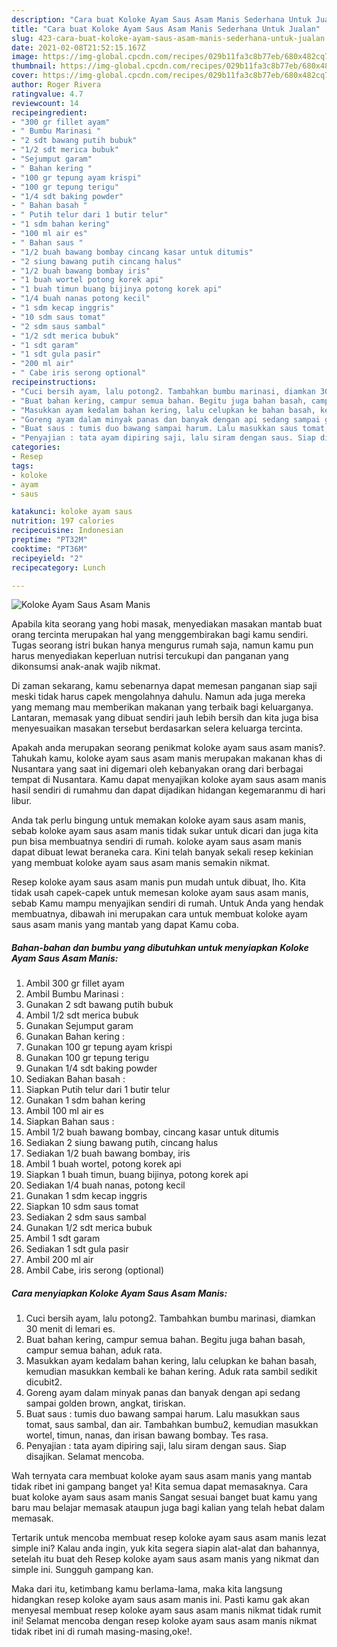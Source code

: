 ```yaml
---
description: "Cara buat Koloke Ayam Saus Asam Manis Sederhana Untuk Jualan"
title: "Cara buat Koloke Ayam Saus Asam Manis Sederhana Untuk Jualan"
slug: 423-cara-buat-koloke-ayam-saus-asam-manis-sederhana-untuk-jualan
date: 2021-02-08T21:52:15.167Z
image: https://img-global.cpcdn.com/recipes/029b11fa3c8b77eb/680x482cq70/koloke-ayam-saus-asam-manis-foto-resep-utama.jpg
thumbnail: https://img-global.cpcdn.com/recipes/029b11fa3c8b77eb/680x482cq70/koloke-ayam-saus-asam-manis-foto-resep-utama.jpg
cover: https://img-global.cpcdn.com/recipes/029b11fa3c8b77eb/680x482cq70/koloke-ayam-saus-asam-manis-foto-resep-utama.jpg
author: Roger Rivera
ratingvalue: 4.7
reviewcount: 14
recipeingredient:
- "300 gr fillet ayam"
- " Bumbu Marinasi "
- "2 sdt bawang putih bubuk"
- "1/2 sdt merica bubuk"
- "Sejumput garam"
- " Bahan kering "
- "100 gr tepung ayam krispi"
- "100 gr tepung terigu"
- "1/4 sdt baking powder"
- " Bahan basah "
- " Putih telur dari 1 butir telur"
- "1 sdm bahan kering"
- "100 ml air es"
- " Bahan saus "
- "1/2 buah bawang bombay cincang kasar untuk ditumis"
- "2 siung bawang putih cincang halus"
- "1/2 buah bawang bombay iris"
- "1 buah wortel potong korek api"
- "1 buah timun buang bijinya potong korek api"
- "1/4 buah nanas potong kecil"
- "1 sdm kecap inggris"
- "10 sdm saus tomat"
- "2 sdm saus sambal"
- "1/2 sdt merica bubuk"
- "1 sdt garam"
- "1 sdt gula pasir"
- "200 ml air"
- " Cabe iris serong optional"
recipeinstructions:
- "Cuci bersih ayam, lalu potong2. Tambahkan bumbu marinasi, diamkan 30 menit di lemari es."
- "Buat bahan kering, campur semua bahan. Begitu juga bahan basah, campur semua bahan, aduk rata."
- "Masukkan ayam kedalam bahan kering, lalu celupkan ke bahan basah, kemudian masukkan kembali ke bahan kering. Aduk rata sambil sedikit dicubit2."
- "Goreng ayam dalam minyak panas dan banyak dengan api sedang sampai golden brown, angkat, tiriskan."
- "Buat saus : tumis duo bawang sampai harum. Lalu masukkan saus tomat, saus sambal, dan air. Tambahkan bumbu2, kemudian masukkan wortel, timun, nanas, dan irisan bawang bombay. Tes rasa."
- "Penyajian : tata ayam dipiring saji, lalu siram dengan saus. Siap disajikan. Selamat mencoba."
categories:
- Resep
tags:
- koloke
- ayam
- saus

katakunci: koloke ayam saus 
nutrition: 197 calories
recipecuisine: Indonesian
preptime: "PT32M"
cooktime: "PT36M"
recipeyield: "2"
recipecategory: Lunch

---
```



![Koloke Ayam Saus Asam Manis](https://img-global.cpcdn.com/recipes/029b11fa3c8b77eb/680x482cq70/koloke-ayam-saus-asam-manis-foto-resep-utama.jpg)

Apabila kita seorang yang hobi masak, menyediakan masakan mantab buat orang tercinta merupakan hal yang menggembirakan bagi kamu sendiri. Tugas seorang istri bukan hanya mengurus rumah saja, namun kamu pun harus menyediakan keperluan nutrisi tercukupi dan panganan yang dikonsumsi anak-anak wajib nikmat.

Di zaman  sekarang, kamu sebenarnya dapat memesan panganan siap saji meski tidak harus capek mengolahnya dahulu. Namun ada juga mereka yang memang mau memberikan makanan yang terbaik bagi keluarganya. Lantaran, memasak yang dibuat sendiri jauh lebih bersih dan kita juga bisa menyesuaikan masakan tersebut berdasarkan selera keluarga tercinta. 



Apakah anda merupakan seorang penikmat koloke ayam saus asam manis?. Tahukah kamu, koloke ayam saus asam manis merupakan makanan khas di Nusantara yang saat ini digemari oleh kebanyakan orang dari berbagai tempat di Nusantara. Kamu dapat menyajikan koloke ayam saus asam manis hasil sendiri di rumahmu dan dapat dijadikan hidangan kegemaranmu di hari libur.

Anda tak perlu bingung untuk memakan koloke ayam saus asam manis, sebab koloke ayam saus asam manis tidak sukar untuk dicari dan juga kita pun bisa membuatnya sendiri di rumah. koloke ayam saus asam manis dapat dibuat lewat beraneka cara. Kini telah banyak sekali resep kekinian yang membuat koloke ayam saus asam manis semakin nikmat.

Resep koloke ayam saus asam manis pun mudah untuk dibuat, lho. Kita tidak usah capek-capek untuk memesan koloke ayam saus asam manis, sebab Kamu mampu menyajikan sendiri di rumah. Untuk Anda yang hendak membuatnya, dibawah ini merupakan cara untuk membuat koloke ayam saus asam manis yang mantab yang dapat Kamu coba.

<!--inarticleads1-->

##### Bahan-bahan dan bumbu yang dibutuhkan untuk menyiapkan Koloke Ayam Saus Asam Manis:

1. Ambil 300 gr fillet ayam
1. Ambil  Bumbu Marinasi :
1. Gunakan 2 sdt bawang putih bubuk
1. Ambil 1/2 sdt merica bubuk
1. Gunakan Sejumput garam
1. Gunakan  Bahan kering :
1. Gunakan 100 gr tepung ayam krispi
1. Gunakan 100 gr tepung terigu
1. Gunakan 1/4 sdt baking powder
1. Sediakan  Bahan basah :
1. Siapkan  Putih telur dari 1 butir telur
1. Gunakan 1 sdm bahan kering
1. Ambil 100 ml air es
1. Siapkan  Bahan saus :
1. Ambil 1/2 buah bawang bombay, cincang kasar untuk ditumis
1. Sediakan 2 siung bawang putih, cincang halus
1. Sediakan 1/2 buah bawang bombay, iris
1. Ambil 1 buah wortel, potong korek api
1. Siapkan 1 buah timun, buang bijinya, potong korek api
1. Sediakan 1/4 buah nanas, potong kecil
1. Gunakan 1 sdm kecap inggris
1. Siapkan 10 sdm saus tomat
1. Sediakan 2 sdm saus sambal
1. Gunakan 1/2 sdt merica bubuk
1. Ambil 1 sdt garam
1. Sediakan 1 sdt gula pasir
1. Ambil 200 ml air
1. Ambil  Cabe, iris serong (optional)




<!--inarticleads2-->

##### Cara menyiapkan Koloke Ayam Saus Asam Manis:

1. Cuci bersih ayam, lalu potong2. Tambahkan bumbu marinasi, diamkan 30 menit di lemari es.
1. Buat bahan kering, campur semua bahan. Begitu juga bahan basah, campur semua bahan, aduk rata.
1. Masukkan ayam kedalam bahan kering, lalu celupkan ke bahan basah, kemudian masukkan kembali ke bahan kering. Aduk rata sambil sedikit dicubit2.
1. Goreng ayam dalam minyak panas dan banyak dengan api sedang sampai golden brown, angkat, tiriskan.
1. Buat saus : tumis duo bawang sampai harum. Lalu masukkan saus tomat, saus sambal, dan air. Tambahkan bumbu2, kemudian masukkan wortel, timun, nanas, dan irisan bawang bombay. Tes rasa.
1. Penyajian : tata ayam dipiring saji, lalu siram dengan saus. Siap disajikan. Selamat mencoba.




Wah ternyata cara membuat koloke ayam saus asam manis yang mantab tidak ribet ini gampang banget ya! Kita semua dapat memasaknya. Cara buat koloke ayam saus asam manis Sangat sesuai banget buat kamu yang baru mau belajar memasak ataupun juga bagi kalian yang telah hebat dalam memasak.

Tertarik untuk mencoba membuat resep koloke ayam saus asam manis lezat simple ini? Kalau anda ingin, yuk kita segera siapin alat-alat dan bahannya, setelah itu buat deh Resep koloke ayam saus asam manis yang nikmat dan simple ini. Sungguh gampang kan. 

Maka dari itu, ketimbang kamu berlama-lama, maka kita langsung hidangkan resep koloke ayam saus asam manis ini. Pasti kamu gak akan menyesal membuat resep koloke ayam saus asam manis nikmat tidak rumit ini! Selamat mencoba dengan resep koloke ayam saus asam manis nikmat tidak ribet ini di rumah masing-masing,oke!.

